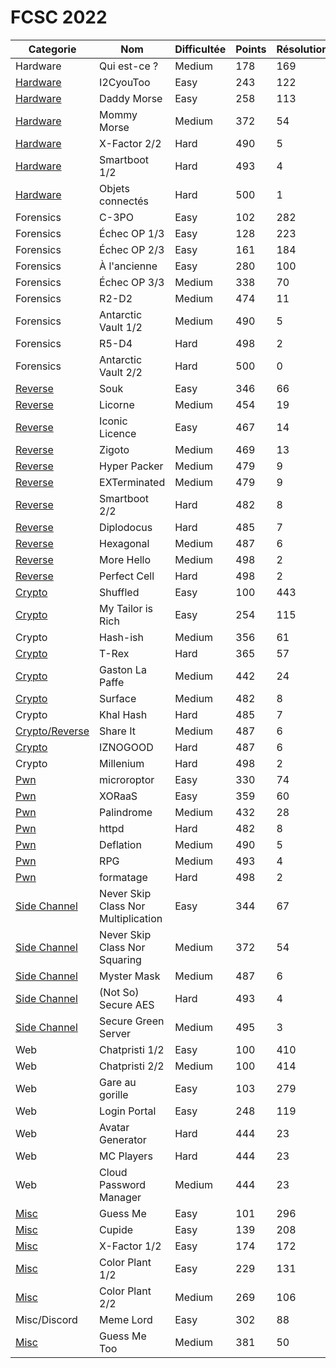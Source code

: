 # FCSC 2022

| **Categorie**                                         | **Nom**                             | **Difficultée** | **Points** | **Résolutions** | **Writeup**                                                                                                  |
| ----------------------------------------------------- | ----------------------------------- | --------------- | ---------- | --------------- | ------------------------------------------------------------------------------------------------------------ |
| Hardware                                              | Qui est-ce ?                        | Medium          | 178        | 169             | [link](https://github.com/ribt/writeups/blob/master/2022/FCSC/hardware/qui_est_ce/README.md)                 |
| [Hardware](Hardware-I2CyouToo-Easy)                   | I2CyouToo                           | Easy            | 243        | 122             | [link](https://github.com/ribt/writeups/blob/master/2022/FCSC/hardware/i2c/README.md)                        |
| [Hardware](Hardware-Daddy_Morse-Easy)                 | Daddy Morse                         | Easy            | 258        | 113             | [link](https://github.com/ribt/writeups/blob/master/2022/FCSC/hardware/daddy_morse/README.md)                |
| [Hardware](Hardware-Mommy_Morse-Medium)               | Mommy Morse                         | Medium          | 372        | 54              | [link](https://notes.alxczl.fr/s/esGlvSUm-#)                                                                 |
| [Hardware](Misc-X_Factor-Easy)                        | X-Factor 2/2                        | Hard            | 490        | 5               | [link](https://bluesheet.fr/article/4)                                                                       |
| [Hardware](Hardware-Smartboot-Hard)                   | Smartboot 1/2                       | Hard            | 493        | 4               | [link](https://pt0m.github.io/write-ups/write-up-smartboot/writeup)                                          |
| [Hardware](Hardware-Objects_Connectés-Hard)           | Objets connectés                    | Hard            | 500        | 1               |                                                                                                              |
| Forensics                                             | C-3PO                               | Easy            | 102        | 282             | [link](https://github.com/ribt/writeups/blob/master/2022/FCSC/forensics/c3po/README.md)                      |
| Forensics                                             | Échec OP 1/3                        | Easy            | 128        | 223             | [link](https://github.com/ribt/writeups/blob/master/2022/FCSC/forensics/echec_op/README.md)                  |
| Forensics                                             | Échec OP 2/3                        | Easy            | 161        | 184             | [link](https://github.com/ribt/writeups/blob/master/2022/FCSC/forensics/echec_op/README.md)                  |
| Forensics                                             | À l'ancienne                        | Easy            | 280        | 100             |                                                                                                              |
| Forensics                                             | Échec OP 3/3                        | Medium          | 338        | 70              |                                                                                                              |
| Forensics                                             | R2-D2                               | Medium          | 474        | 11              | [link](https://github.com/W0rty/WU-FCSC2022/tree/main/R2D2)                                                  |
| Forensics                                             | Antarctic Vault 1/2                 | Medium          | 490        | 5               | [link](https://github.com/W0rty/WU-FCSC2022/tree/main/AntarticVault)                                         |
| Forensics                                             | R5-D4                               | Hard            | 498        | 2               |                                                                                                              |
| Forensics                                             | Antarctic Vault 2/2                 | Hard            | 500        | 0               |                                                                                                              |
| [Reverse](Rev-Souk-Easy)                              | Souk                                | Easy            | 346        | 66              |                                                                                                              |
| [Reverse](Rev-Licorne-Medium)                         | Licorne                             | Medium          | 454        | 19              | [link](https://github.com/MathVerg/WriteUp/tree/master/FCSC2022/Licorne)                                     |
| [Reverse](Rev-Iconic_Licence-Easy)                    | Iconic Licence                      | Easy            | 467        | 14              |                                                                                                              |
| [Reverse](Rev-Zigoto-Medium)                          | Zigoto                              | Medium          | 469        | 13              | [link]()                                                                                                     |
| [Reverse](Rev-Hyper_Packer-Medium)                    | Hyper Packer                        | Medium          | 479        | 9               | [link](https://sideway.re/FCSC-Quals-HyperPacker/)                                                           |
| [Reverse](Rev-EXTerminated-Medium)                    | EXTerminated                        | Medium          | 479        | 9               |                                                                                                              |
| [Reverse](Rev-Smartboot-Hard)                         | Smartboot 2/2                       | Hard            | 482        | 8               |                                                                                                              |
| [Reverse](Rev-Diplodocus-Hard)                        | Diplodocus                          | Hard            | 485        | 7               |                                                                                                              |
| [Reverse](Rev-Hexagonal-Medium)                       | Hexagonal                           | Medium          | 487        | 6               |                                                                                                              |
| [Reverse](Rev-More_Hello-Hard)                        | More Hello                          | Medium          | 498        | 2               | [link](https://redoste.xyz/2022/05/08/fr-write-up-fcsc-2022-more-hello/)                                     |
| [Reverse](Rev-Perfect_Cell-Hard)                      | Perfect Cell                        | Hard            | 498        | 2               | [link](https://sideway.re/FCSC-Quals-Perfect-Cell/)                                                          |
| [Crypto](Crypto-Shuffled-Easy)                        | Shuffled                            | Easy            | 100        | 443             | [link](https://www.xorminds.com/writeup/FCSC2022/shuffled.html)                                              |
| [Crypto](Crypto-My_Taylor_is_Rich-Easy)               | My Tailor is Rich                   | Easy            | 254        | 115             | [link](https://www.xorminds.com/writeup/FCSC2022/tailor.html)                                                |
| Crypto                                                | Hash-ish                            | Medium          | 356        | 61              | [link](https://www.xorminds.com/writeup/FCSC2022/Hash-ish.html)                                              |
| [Crypto](Crypto-T_Rex-Hard)                           | T-Rex                               | Hard            | 365        | 57              | [link](https://github.com/MiniGlome/FCSC-2022-Writeups/blob/main/MiniGlome_TRex-Writeup.md)                  |
| [Crypto](Crypto-Gasto-Medium)                         | Gaston La Paffe                     | Medium          | 442        | 24              |                                                                                                              |
| [Crypto](Crypto-Surface-Medium)                       | Surface                             | Medium          | 482        | 8               | [link](https://github.com/Jakobus0/FCSC-2022/blob/main/FCSC_2022___Surface.pdf)                              |
| Crypto                                                | Khal Hash                           | Hard            | 485        | 7               |                                                                                                              |
| [Crypto/Reverse](Crypto-Share_it-Medium)              | Share It                            | Medium          | 487        | 6               |                                                                                                              |
| [Crypto](Crypto-IZNOGOOD-Hard)                        | IZNOGOOD                            | Hard            | 487        | 6               | [link](https://github.com/remyoudompheng/remyoudompheng.github.io/blob/main/ctf/fcsc2022/crypto-iznogood.md) |
| Crypto                                                | Millenium                           | Hard            | 498        | 2               |                                                                                                              |
| [Pwn](Pwn-Microroptor-Easy)                           | microroptor                         | Easy            | 330        | 74              | [link](https://github.com/giovanni-lb/CTF/tree/main/FCSC-2022/Microroptor-Pwn)                               |
| [Pwn](Pwn-XORaaS-Easy)                                | XORaaS                              | Easy            | 359        | 60              |                                                                                                              |
| [Pwn](Pwn-Palindrome-Medium)                          | Palindrome                          | Medium          | 432        | 28              | [link](https://hackintn.telecomnancy.net/writeups/palindrome/)                                               |
| [Pwn](Pwn-httpd-Hard)                                 | httpd                               | Hard            | 482        | 8               | [link](https://github.com/voydstack/FCSC2022/blob/main/pwn/httpd/README.md)                                  |
| [Pwn](Pwn-Deflation-Medium)                           | Deflation                           | Medium          | 490        | 5               | [link](https://github.com/nobodyisnobody/write-ups/tree/main/FCSC.2022/pwn/Deflation)                        |
| [Pwn](Pwn-RPG-Medium)                                 | RPG                                 | Medium          | 493        | 4               | [link](https://hackintn.telecomnancy.net/writeups/rpg/)                                                      |
| [Pwn](Pwn-Formatage-Hard)                             | formatage                           | Hard            | 498        | 2               | [link](https://github.com/voydstack/FCSC2022/blob/main/pwn/formatage/README.md)                              |
| [Side Channel](Side_Channel-Skip_Multiplication-Easy) | Never Skip Class Nor Multiplication | Easy            | 344        | 67              | [link](https://github.com/ribt/writeups/blob/master/2022/FCSC/side_channel/nscnm/README.md)                  |
| [Side Channel](Side_Channel-Skip_Square-Medium)       | Never Skip Class Nor Squaring       | Medium          | 372        | 54              | [link](https://github.com/ribt/writeups/blob/master/2022/FCSC/side_channel/nscns/README.md)                  |
| [Side Channel](Side_Channel-Mister_Mask-Medium)       | Myster Mask                         | Medium          | 487        | 6               |                                                                                                              |
| [Side Channel](Side_Channel-Secure_AES-Hard)          | (Not So) Secure AES                 | Hard            | 493        | 4               |                                                                                                              |
| [Side Channel](Side_Channel-Secure_Green_Server-Hard) | Secure Green Server                 | Medium          | 495        | 3               |                                                                                                              |
| Web                                                   | Chatpristi 1/2                      | Easy            | 100        | 410             |                                                                                                              |
| Web                                                   | Chatpristi 2/2                      | Medium          | 100        | 414             |                                                                                                              |
| Web                                                   | Gare au gorille                     | Easy            | 103        | 279             | [link](https://gist.github.com/CyriaqueCCN/5674188cce49b18ebed844fabe707896)                                 |
| Web                                                   | Login Portal                        | Easy            | 248        | 119             |                                                                                                              |
| Web                                                   | Avatar Generator                    | Hard            | 444        | 23              | [link](https://github.com/W0rty/WU-FCSC2022/tree/main/AvatarGenerator)                                       |
| Web                                                   | MC Players                          | Hard            | 444        | 23              | [link](https://www.woody.sh/mc-players-fcsc-2022/)                                                           |
| Web                                                   | Cloud Password Manager              | Medium          | 444        | 23              | [link](https://github.com/W0rty/WU-FCSC2022/tree/main/CloudPasswordManager)                                  |
| [Misc](Misc-GuessMe-Easy)                             | Guess Me                            | Easy            | 101        | 296             |                                                                                                              |
| [Misc](Misc-Cupide-Easy)                              | Cupide                              | Easy            | 139        | 208             |                                                                                                              |
| [Misc](Misc-X_Factor-Easy)                            | X-Factor 1/2                        | Easy            | 174        | 172             | [link](https://bluesheet.fr/article/4)                                                                       |
| [Misc](Misc-Color_Plant-Easy)                         | Color Plant 1/2                     | Easy            | 229        | 131             |                                                                                                              |
| [Misc](Misc-Color_Plant-Easy)                         | Color Plant 2/2                     | Medium          | 269        | 106             |                                                                                                              |
| Misc/Discord                                          | Meme Lord                           | Easy            | 302        | 88              |                                                                                                              |
| [Misc](Misc-GuessMeToo-Medium)                        | Guess Me Too                        | Medium          | 381        | 50              | [link](https://github.com/MathVerg/WriteUp/tree/master/FCSC2022/GuessMeToo)                                  |
